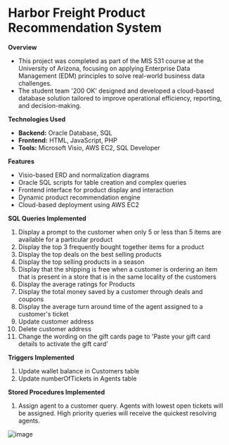 # Harbor Freight Product Recommendation System

**Overview**
- This project was completed as part of the MIS 531 course at the University of Arizona, focusing on applying Enterprise Data Management (EDM) principles to solve real-world business data challenges. 
- The student team '200 OK' designed and developed a cloud-based database solution tailored to improve operational efficiency, reporting, and decision-making.

**Technologies Used**
- **Backend:** Oracle Database, SQL
- **Frontend:** HTML, JavaScript, PHP
- **Tools:** Microsoft Visio, AWS EC2, SQL Developer

**Features**
- Visio-based ERD and normalization diagrams
- Oracle SQL scripts for table creation and complex queries
- Frontend interface for product display and interaction
- Dynamic product recommendation engine
- Cloud-based deployment using AWS EC2

**SQL Queries Implemented**

1. Display a prompt to the customer when only 5 or less than 5 items are available for a particular product
2. Display the top 3 frequently bought together items for a product
3. Display the top deals on the best selling products
4. Display the top selling products in a season
5. Display that the shipping is free when a customer is ordering an item that is present in a store that is in the same locality of the customers
6. Display the average ratings for Products
7. Display the total money saved by a customer through deals and coupons
8. Display the average turn around time of the agent assigned to a customer's ticket
9. Update customer address
10. Delete customer address
11. Change the wording on the gift cards page to 'Paste your gift card details to activate the gift card'

**Triggers Implemented**

1. Update wallet balance in Customers table
2. Update numberOfTickets in Agents table

**Stored Procedures Implemented**

1. Assign agent to a customer query. Agents with lowest open tickets will be assigned. High priority queries will receive the quickest resolving agents.

![image](https://github.com/user-attachments/assets/19e2921b-8efd-427d-8b21-4317c17c7790)

